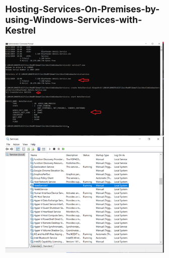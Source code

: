 # Hosting-Services-On-Premises-by-using-Windows-Services-with-Kestrel

![imagen](img1.png)
![imagen](img2.png)

